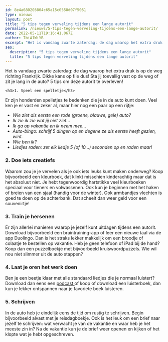 ```yaml
---
id: 8e4a680203804c65a15c0558d07f5051
type: nieuws
layout: post
title: "5 tips tegen verveling tijdens een lange autorit"
permalink: /nieuws/5-tips-tegen-verveling-tijdens-een-lange-autorit/
date: 2022-05-11T19:16:41.067Z
author: 7biA1WiYB
excerpt: "Het is vandaag zwarte zaterdag: de dag waarop het extra druk is op de weg richting Frankrijk. Dikke kans op file dus! Sta jij toevallig vast op de weg of zit je lang in de auto? 5 tips om deze autorit te overleven!  "
seo:
  description: "5 tips tegen verveling tijdens een lange autorit"
  title: "5 tips tegen verveling tijdens een lange autorit"
---
```

Het is vandaag zwarte zaterdag: de dag waarop het extra druk is op de weg richting Frankrijk. Dikke kans op file dus! Sta jij toevallig vast op de weg of zit je lang in de auto? 5 tips om deze autorit te overleven!  

    <h3>1. Speel een spelletje</h3>
<p>Er zijn honderden spelletjes te bedenken die je in de auto kunt doen. Veel ken je er vast en zeker al, maar hier nog een paar op een rijtje:</p>
<ul><li><em>Wie ziet als eerste een rode (groene, blauwe, gele) auto? </em></li>
<li><em>Ik zie ik zie wat jij niet ziet...</em></li>
<li><em>Ik ga op vakantie en ik neem mee...</em></li>
<li><em>Auto-bingo: schrijf 5 dingen op en degene ze als eerste heeft gezien, wint.</em></li>
<li><em>Wie ben ik? </em></li>
<li><em>Liedjes raden: zet elk liedje 5 (of 10...) seconden op en raden maar! </em></li>
</ul><h3>2. Doe iets creatiefs</h3>
<p>Waarom zou je je vervelen als je ook iets leuks kunt maken onderweg? Koop bijvoorbeeld een kleurboek, dat klinkt misschien kinderachtig maar dat is het absoluut niet. Je hebt tegenwoordig hartstikke veel kleurboeken speciaal voor tieners en volwassenen. Ook kun je beginnen met het haken of breien van een sjaal (handig voor de winter). Ook armbandjes vlechten is goed te doen op de achterbank. Dat scheelt dan weer geld voor een souvenirtje!</p>
<h3>3. Train je hersenen</h3>
<p>Er zijn allerlei manieren waarop je jezelf kunt uitdagen tijdens een autorit. Download bijvoorbeeld een braintraining-app of leer een nieuwe taal via de app Duolingo. Dan is het straks lekker makkelijk om een broodje of colaatje te bestellen op vakantie. Heb je geen telefoon of iPad bij de hand? Koop dan een puzzelboekje met bijvoorbeeld kruiswoordpuzzels. Wie wil nou niet slimmer uit de auto stappen?</p>
<h3>4. Laat je oren het werk doen</h3>
<p>Ben je een beetje klaar met alle standaard liedjes die je normaal luistert? Download dan eens een <a href="https://original.sevendays.nl/blog/dit-waarom-podcasts-super-tof-zijn" target="_blank">podcast </a>of koop of download een luisterboek, dan kun je lekker ontspannen naar je favoriete boek luisteren.</p>
<h3>5. Schrijven</h3>
<p>In de auto heb je eindelijk eens de tijd om rustig te schrijven. Begin bijvoorbeeld alvast met je reisdagboekje. Ook is het leuk om een brief naar jezelf te schrijven: wat verwacht je van de vakantie en waar heb je het meeste zin in? Na de vakantie kun je de brief weer openen en kijken of het klopte wat je hebt opgeschreven.</p>  
